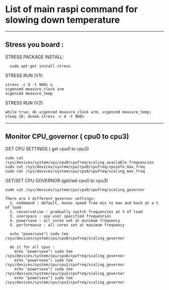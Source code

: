 # List of main raspi command for slowing down temperature

---------------------------------------
Stress you board :
---------------------------------------

  STRESS PACKAGE INSTALL:
    
      sudo apt-get install stress

  STRESS RUN (V1):

    stress -c 4 -t 900s &
    vcgencmd measure_clock arm
    vcgencmd measure_temp
    
  STRESS RUN (V2)
  
    while true; do vcgencmd measure_clock arm; vcgencmd measure_temp; sleep 10; done& stress -c 4 -t 900s


---------------------------------------
Monitor CPU_governor ( cpu0 to cpu3)
---------------------------------------

  GET CPU SETTINGS ( get cpu0 to cpu3)

    sudo cat /sys/devices/system/cpu/cpu0/cpufreq/scaling_available_frequencies
    sudo cat /sys/devices/system/cpu/cpu0/cpufreq/cpuinfo_max_freq
    sudo cat /sys/devices/system/cpu/cpu0/cpufreq/scaling_max_freq
    
  GET/SET CPU GOVERNOR (get/set cpu0 to cpu3)

    sudo cat /sys/devices/system/cpu/cpu0/cpufreq/scaling_governor

    There are 5 different governor settings:
      1. ondemand : default, moves speed from min to max and back at a % of load
      2. conservative : gradually switch frequencies at % of load
      3. userspace : use user specified frequencies
      4. powersave : all cores set at minimum frequency
      5. performance : all cores set at maximum frequency
      
      echo "powersave"| sudo tee /sys/devices/system/cpu/cpu0/cpufreq/scaling_governor
      
      do it for all cpus :
        echo "powersave"| sudo tee /sys/devices/system/cpu/cpu0/cpufreq/scaling_governor
        echo "powersave"| sudo tee /sys/devices/system/cpu/cpu1/cpufreq/scaling_governor
        echo "powersave"| sudo tee /sys/devices/system/cpu/cpu2/cpufreq/scaling_governor
        echo "powersave"| sudo tee /sys/devices/system/cpu/cpu3/cpufreq/scaling_governor
      
      
